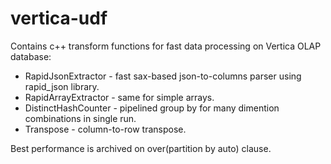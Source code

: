 # vertica-udf

Contains c++ transform functions for fast data processing on Vertica OLAP database:
* RapidJsonExtractor - fast sax-based json-to-columns parser using rapid_json library.
* RapidArrayExtractor - same for simple arrays.
* DistinctHashCounter - pipelined group by for many dimention combinations in single run.
* Transpose - column-to-row transpose.

Best performance is archived on over(partition by auto) clause.

